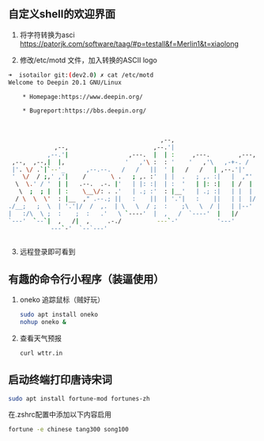 ## 自定义shell的欢迎界面

1. 将字符转换为asci https://patorjk.com/software/taag/#p=testall&f=Merlin1&t=xiaolong

2. 修改/etc/motd 文件，加入转换的ASCII logo

```bash
➜  isotailor git:(dev2.0) ✗ cat /etc/motd
Welcome to Deepin 20.1 GNU/Linux

    * Homepage:https://www.deepin.org/

    * Bugreport:https://bbs.deepin.org/

                                                                                   
                                                                                   
                                           ,--,                                    
             ,--,                        ,--.'|                                    
           ,--.'|                 ,---.  |  | :     ,---.        ,---,             
 ,--,  ,--,|  |,                 '   ,'\ :  : '    '   ,'\   ,-+-. /  |  ,----._,. 
 |'. \/ .`|`--'_      ,--.--.   /   /   ||  ' |   /   /   | ,--.'|'   | /   /  ' / 
 '  \/  / ;,' ,'|    /       \ .   ; ,. :'  | |  .   ; ,. :|   |  ,"' ||   :     | 
  \  \.' / '  | |   .--.  .-. |'   | |: :|  | :  '   | |: :|   | /  | ||   | .\  . 
   \  ;  ; |  | :    \__\/: . .'   | .; :'  : |__'   | .; :|   | |  | |.   ; ';  | 
  / \  \  \'  : |__  ," .--.; ||   :    ||  | '.'|   :    ||   | |  |/ '   .   . | 
./__;   ;  \  | '.'|/  /  ,.  | \   \  / ;  :    ;\   \  / |   | |--'   `---`-'| | 
|   :/\  \ ;  :    ;  :   .'   \ `----'  |  ,   /  `----'  |   |/       .'__/\_: | 
`---'  `--`|  ,   /|  ,     .-./          ---`-'           '---'        |   :    : 
            ---`-'  `--`---'                                             \   \  /  
                                                                          `--`-'  
```

3. 远程登录即可看到

## 有趣的命令行小程序（装逼使用）

1. oneko 追踪鼠标（贼好玩）

   ```bash
   sudo apt install oneko
   nohup oneko &
   ```

2. 查看天气预报

   ```bash
   curl wttr.in
   ```




## 启动终端打印唐诗宋词

```bash
sudo apt install fortune-mod fortunes-zh
```

在.zshrc配置中添加以下内容启用
```bash
fortune -e chinese tang300 song100
```